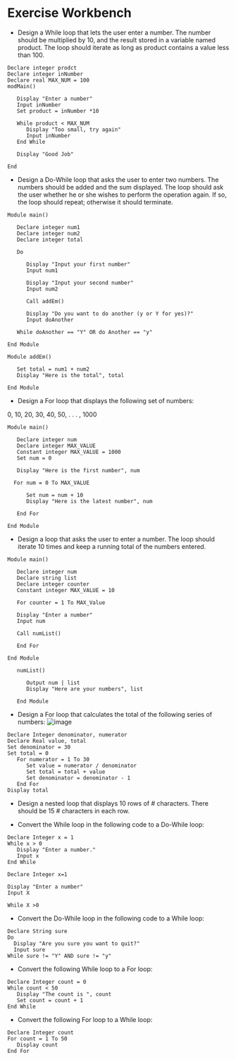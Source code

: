 # Exercise Workbench
* Design a While loop that lets the user enter a number. The number should be multiplied by 10, and the result stored in a variable named product. The loop should iterate as long as product contains a value less than 100.


```
Declare integer prodct
Declare integer inNumber
Declare real MAX_NUM = 100
modMain()

   Display "Enter a number"
   Input inNumber
   Set product = inNumber *10

   While product < MAX_NUM
      Display "Too small, try again"
      Input inNumber
   End While

   Display "Good Job"

End

```
* Design a Do-While loop that asks the user to enter two numbers. The numbers should be added and the sum displayed. The loop should ask the user whether he or she wishes to perform the operation again. If so, the loop should repeat; otherwise it should terminate.

```
Module main()

   Declare integer num1
   Declare integer num2
   Declare integer total

   Do

      Display "Input your first number"
      Input num1

      Display "Input your second number"
      Input num2

      Call addEm()

      Display "Do you want to do another (y or Y for yes)?"
      Input doAnother

   While doAnother == "Y" OR do Another == "y"

End Module

Module addEm()

   Set total = num1 + num2
   Display "Here is the total", total

End Module

```

* Design a For loop that displays the following set of numbers:

0, 10, 20, 30, 40, 50, . . . , 1000

```
Module main()

   Declare integer num
   Declare integer MAX_VALUE 
   Constant integer MAX_VALUE = 1000
   Set num = 0

   Display "Here is the first number", num

  For num = 0 To MAX_VALUE

      Set num = num + 10
      Display "Here is the latest number", num

   End For

End Module

```
* Design a loop that asks the user to enter a number. The loop should iterate 10 times and keep a running total of the numbers entered.


```
Module main()

   Declare integer num
   Declare string list
   Declare integer counter
   Constant integer MAX_VALUE = 10

   For counter = 1 To MAX_Value

   Display "Enter a number"
   Input num

   Call numList()

   End For

End Module

   numList()

      Output num | list
      Display "Here are your numbers", list

   End Module

```


* Design a For loop that calculates the total of the following series of numbers:
![image](https://user-images.githubusercontent.com/47218880/67423054-31740800-f599-11e9-9565-031c1f729e1c.png)


```
Declare Integer denominator, numerator
Declare Real value, total
Set denominator = 30
Set total = 0
   For numerator = 1 To 30
      Set value = numerator / denominator
      Set total = total + value
      Set denominator = denominator - 1
   End For
Display total

```

* Design a nested loop that displays 10 rows of # characters. There should be 15 # characters in each row.

* Convert the While loop in the following code to a Do-While loop:
```
Declare Integer x = 1
While x > 0
   Display "Enter a number."
   Input x
End While
```

```
Declare Integer x=1

Display "Enter a number"
Input X

While X >0
```



* Convert the Do-While loop in the following code to a While loop:
```
Declare String sure
Do
  Display "Are you sure you want to quit?"
  Input sure
While sure != "Y" AND sure != "y"
```
* Convert the following While loop to a For loop:
```
Declare Integer count = 0
While count < 50
   Display "The count is ", count
   Set count = count + 1
End While
```
* Convert the following For loop to a While loop:
```
Declare Integer count
For count = 1 To 50
   Display count
End For
```
